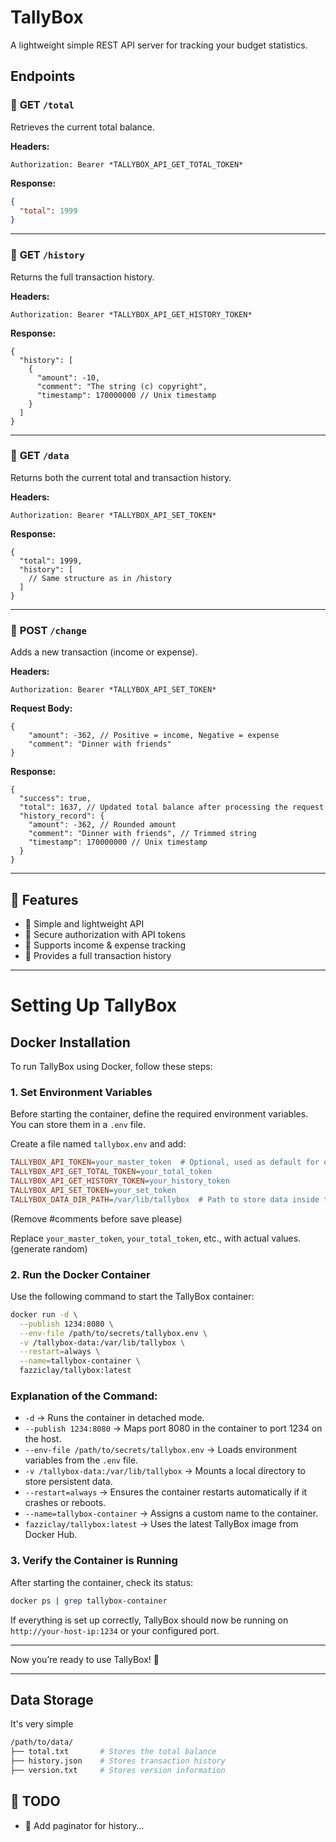 # **TallyBox**  
A lightweight simple REST API server for tracking your budget statistics.

## **Endpoints**  

### 🔹 **GET** `/total`  
Retrieves the current total balance.  

**Headers:**  
```
Authorization: Bearer *TALLYBOX_API_GET_TOTAL_TOKEN*
```

**Response:**  
```json
{
  "total": 1999
}
```

---

### 🔹 **GET** `/history`  
Returns the full transaction history.  

**Headers:**  
```
Authorization: Bearer *TALLYBOX_API_GET_HISTORY_TOKEN*
```

**Response:**  
```json5
{
  "history": [
    {
      "amount": -10,
      "comment": "The string (c) copyright",
      "timestamp": 170000000 // Unix timestamp
    }
  ]
}
```

---

### 🔹 **GET** `/data`  
Returns both the current total and transaction history.  

**Headers:**  
```
Authorization: Bearer *TALLYBOX_API_SET_TOKEN*
```

**Response:**  
```json5
{
  "total": 1999,
  "history": [
    // Same structure as in /history
  ]
}
```

---

### 🔹 **POST** `/change`  
Adds a new transaction (income or expense).  

**Headers:**  
```
Authorization: Bearer *TALLYBOX_API_SET_TOKEN*
```

**Request Body:**  
```json5
{
    "amount": -362, // Positive = income, Negative = expense
    "comment": "Dinner with friends"
}
```

**Response:**  
```json5
{
  "success": true,
  "total": 1637, // Updated total balance after processing the request
  "history_record": {
    "amount": -362, // Rounded amount
    "comment": "Dinner with friends", // Trimmed string
    "timestamp": 170000000 // Unix timestamp
  }
}
```

---

## 🚀 **Features**
- 🔹 Simple and lightweight API  
- 🔹 Secure authorization with API tokens  
- 🔹 Supports income & expense tracking  
- 🔹 Provides a full transaction history  

---

# **Setting Up TallyBox**

## **Docker Installation**

To run TallyBox using Docker, follow these steps:

### **1. Set Environment Variables**

Before starting the container, define the required environment variables. You can store them in a `.env` file.

Create a file named `tallybox.env` and add:

```ini
TALLYBOX_API_TOKEN=your_master_token  # Optional, used as default for other tokens if not set
TALLYBOX_API_GET_TOTAL_TOKEN=your_total_token
TALLYBOX_API_GET_HISTORY_TOKEN=your_history_token
TALLYBOX_API_SET_TOKEN=your_set_token
TALLYBOX_DATA_DIR_PATH=/var/lib/tallybox  # Path to store data inside the container
```
(Remove #comments before save please)

Replace `your_master_token`, `your_total_token`, etc., with actual values. (generate random)

### **2. Run the Docker Container**

Use the following command to start the TallyBox container:

```bash
docker run -d \
  --publish 1234:8080 \
  --env-file /path/to/secrets/tallybox.env \
  -v /tallybox-data:/var/lib/tallybox \
  --restart=always \
  --name=tallybox-container \
  fazziclay/tallybox:latest
```

### **Explanation of the Command:**

- `-d` → Runs the container in detached mode.
- `--publish 1234:8080` → Maps port 8080 in the container to port 1234 on the host.
- `--env-file /path/to/secrets/tallybox.env` → Loads environment variables from the `.env` file.
- `-v /tallybox-data:/var/lib/tallybox` → Mounts a local directory to store persistent data.
- `--restart=always` → Ensures the container restarts automatically if it crashes or reboots.
- `--name=tallybox-container` → Assigns a custom name to the container.
- `fazziclay/tallybox:latest` → Uses the latest TallyBox image from Docker Hub.

### **3. Verify the Container is Running**

After starting the container, check its status:

```bash
docker ps | grep tallybox-container
```

If everything is set up correctly, TallyBox should now be running on `http://your-host-ip:1234` or your configured port.

---

Now you’re ready to use TallyBox! 🚀


---

## Data Storage
It's very simple
```bash
/path/to/data/
├── total.txt       # Stores the total balance
├── history.json    # Stores transaction history
├── version.txt     # Stores version information
```

## 📌 **TODO**
- 🔹 Add paginator for history...
